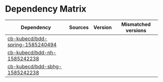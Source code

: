 # Dependency Matrix

Dependency | Sources | Version | Mismatched versions
---------- | ------- | ------- | -------------------
[cb-kubecd/bdd-spring-1585240494](https://github.com/cb-kubecd/bdd-spring-1585240494.git) |  | []() | 
[cb-kubecd/bdd-nh-1585242238](https://github.com/cb-kubecd/bdd-nh-1585242238.git) |  | []() | 
[cb-kubecd/bdd-sbhg-1585242238](https://github.com/cb-kubecd/bdd-sbhg-1585242238.git) |  | []() | 

